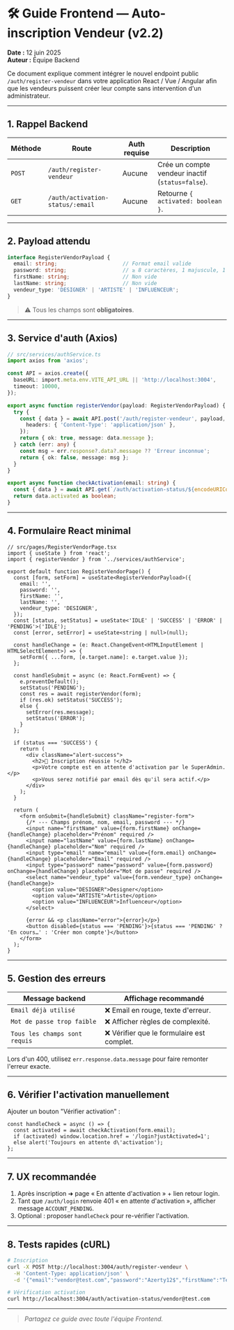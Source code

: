 # 🛠️ Guide Frontend — Auto-inscription Vendeur (v2.2)

**Date :** 12 juin 2025  
**Auteur :** Équipe Backend

Ce document explique comment intégrer le nouvel endpoint public `/auth/register-vendeur` dans votre application React / Vue / Angular afin que les vendeurs puissent créer leur compte sans intervention d'un administrateur.

---

## 1. Rappel Backend
| Méthode | Route | Auth requise | Description |
|---------|-------|--------------|-------------|
| `POST` | `/auth/register-vendeur` | Aucune | Crée un compte vendeur inactif (`status=false`). |
| `GET` | `/auth/activation-status/:email` | Aucune | Retourne `{ activated: boolean }`. |

---

## 2. Payload attendu
```ts
interface RegisterVendorPayload {
  email: string;                     // Format email valide
  password: string;                  // ≥ 8 caractères, 1 majuscule, 1 minuscule, 1 chiffre, 1 spécial
  firstName: string;                 // Non vide
  lastName: string;                  // Non vide
  vendeur_type: 'DESIGNER' | 'ARTISTE' | 'INFLUENCEUR';
}
```

> ⚠️ Tous les champs sont **obligatoires**.

---

## 3. Service d'auth (Axios)
```ts
// src/services/authService.ts
import axios from 'axios';

const API = axios.create({
  baseURL: import.meta.env.VITE_API_URL || 'http://localhost:3004',
  timeout: 10000,
});

export async function registerVendor(payload: RegisterVendorPayload) {
  try {
    const { data } = await API.post('/auth/register-vendeur', payload, {
      headers: { 'Content-Type': 'application/json' },
    });
    return { ok: true, message: data.message };
  } catch (err: any) {
    const msg = err.response?.data?.message ?? 'Erreur inconnue';
    return { ok: false, message: msg };
  }
}

export async function checkActivation(email: string) {
  const { data } = await API.get(`/auth/activation-status/${encodeURIComponent(email)}`);
  return data.activated as boolean;
}
```

---

## 4. Formulaire React minimal
```tsx
// src/pages/RegisterVendorPage.tsx
import { useState } from 'react';
import { registerVendor } from '../services/authService';

export default function RegisterVendorPage() {
  const [form, setForm] = useState<RegisterVendorPayload>({
    email: '',
    password: '',
    firstName: '',
    lastName: '',
    vendeur_type: 'DESIGNER',
  });
  const [status, setStatus] = useState<'IDLE' | 'SUCCESS' | 'ERROR' | 'PENDING'>('IDLE');
  const [error, setError] = useState<string | null>(null);

  const handleChange = (e: React.ChangeEvent<HTMLInputElement | HTMLSelectElement>) => {
    setForm({ ...form, [e.target.name]: e.target.value });
  };

  const handleSubmit = async (e: React.FormEvent) => {
    e.preventDefault();
    setStatus('PENDING');
    const res = await registerVendor(form);
    if (res.ok) setStatus('SUCCESS');
    else {
      setError(res.message);
      setStatus('ERROR');
    }
  };

  if (status === 'SUCCESS') {
    return (
      <div className="alert-success">
        <h2>🎉 Inscription réussie !</h2>
        <p>Votre compte est en attente d'activation par le SuperAdmin.</p>
        <p>Vous serez notifié par email dès qu'il sera actif.</p>
      </div>
    );
  }

  return (
    <form onSubmit={handleSubmit} className="register-form">
      {/* --- Champs prénom, nom, email, password --- */}
      <input name="firstName" value={form.firstName} onChange={handleChange} placeholder="Prénom" required />
      <input name="lastName" value={form.lastName} onChange={handleChange} placeholder="Nom" required />
      <input type="email" name="email" value={form.email} onChange={handleChange} placeholder="Email" required />
      <input type="password" name="password" value={form.password} onChange={handleChange} placeholder="Mot de passe" required />
      <select name="vendeur_type" value={form.vendeur_type} onChange={handleChange}>
        <option value="DESIGNER">Designer</option>
        <option value="ARTISTE">Artiste</option>
        <option value="INFLUENCEUR">Influenceur</option>
      </select>

      {error && <p className="error">{error}</p>}
      <button disabled={status === 'PENDING'}>{status === 'PENDING' ? 'En cours…' : 'Créer mon compte'}</button>
    </form>
  );
}
```

---

## 5. Gestion des erreurs
| Message backend | Affichage recommandé |
|-----------------|----------------------|
| `Email déjà utilisé` | ❌ Email en rouge, texte d'erreur. |
| `Mot de passe trop faible` | ❌ Afficher règles de complexité. |
| `Tous les champs sont requis` | ❌ Vérifier que le formulaire est complet. |

Lors d'un 400, utilisez `err.response.data.message` pour faire remonter l'erreur exacte.

---

## 6. Vérifier l'activation manuellement
Ajouter un bouton "Vérifier activation" :
```tsx
const handleCheck = async () => {
  const activated = await checkActivation(form.email);
  if (activated) window.location.href = '/login?justActivated=1';
  else alert('Toujours en attente d\'activation');
};
```

---

## 7. UX recommandée
1. Après inscription ➜ page « En attente d'activation » + lien retour login.  
2. Tant que `/auth/login` renvoie 401 « en attente d'activation », afficher message `ACCOUNT_PENDING`.  
3. Optional : proposer `handleCheck` pour re-vérifier l'activation.

---

## 8. Tests rapides (cURL)
```bash
# Inscription
curl -X POST http://localhost:3004/auth/register-vendeur \
  -H 'Content-Type: application/json' \
  -d '{"email":"vendor@test.com","password":"Azerty12$","firstName":"Test","lastName":"User","vendeur_type":"DESIGNER"}'

# Vérification activation
curl http://localhost:3004/auth/activation-status/vendor@test.com
```

---

> _Partagez ce guide avec toute l'équipe Frontend._ 